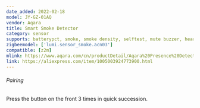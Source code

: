 ```yaml
---
date_added: 2022-02-18
model: JY-GZ-01AQ
vendor: Aqara
title: Smart Smoke Detector
category: sensor
supports: batterypct, smoke, smoke density, selftest, mute buzzer, heartbeat indicator, linkage alarm
zigbeemodel: ['lumi.sensor_smoke.acn03']
compatible: [z2m]
mlink: https://www.aqara.com/cn/productDetail/Aqara%20Presence%20Detector
link: https://aliexpress.com/item/1005003924773900.html
---
```


###### Pairing
Press the button on the front 3 times in quick succession.
